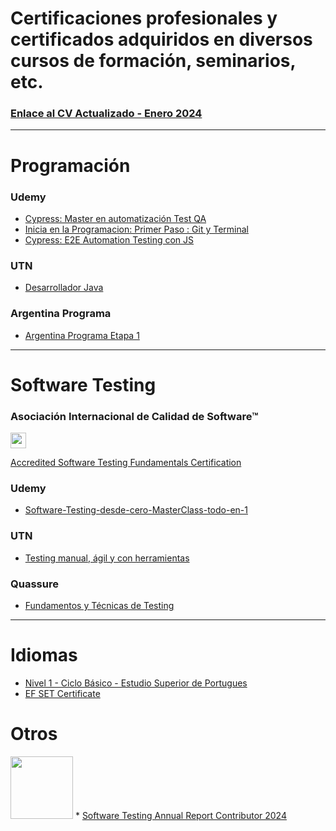 # Certificaciones profesionales y certificados adquiridos en diversos cursos de formación, seminarios, etc.

### [Enlace al CV Actualizado - Enero 2024](CV-Matias-Sinare.pdf)

---

# Programación

### Udemy

* [Cypress: Master en automatización Test QA](Programacion/Certificacion_Udemy-Automatizacion_Cypress.pdf)
* [Inicia en la Programacion: Primer Paso : Git y Terminal](Programacion/Certificacion_Udemy-Git_GitHub.pdf)
* [Cypress: E2E Automation Testing con JS](Programacion/Certificacion_Udemy-CypressE2E.pdf)

### UTN
* [Desarrollador Java](Programacion/Certificacion_UTN-Desarrollador_Java.pdf)

### Argentina Programa
* [Argentina Programa Etapa 1](Programacion/Certificacion_ArgentinaPrograma.pdf)

---

# Software Testing

### Asociación Internacional de Calidad de Software™     
<img src="https://github.com/matiassinare/Certificaciones/assets/85135296/72da113c-3b74-4c45-99cc-a25f649b917e" width="25" height="25">

[Accredited Software Testing Fundamentals Certification](http://badgr.com/public/assertions/TUVhAmV7QBe3XJySOKEoqA)

### Udemy
* [Software-Testing-desde-cero-MasterClass-todo-en-1](SoftwareTesting/Certificacion_Udemy-Software_Testing.pdf)

### UTN
* [Testing manual, ágil y con herramientas](SoftwareTesting/Certificacion_UTN_Neoris-Testing.pdf)

### Quassure
* [Fundamentos y Técnicas de Testing](SoftwareTesting/Certificacion_Quassure-Fundamentos_testing.pdf)

---

# Idiomas
* [Nivel 1 - Ciclo Básico - Estudio Superior de Portugues](Idiomas/Certificacion_CUI_IdiomaPortugues.pdf)
* [EF SET Certificate](Idiomas/EFSET-Certificate.pdf)

# Otros

<img src="https://github.com/matiassinare/Certificaciones/assets/85135296/72da113c-3b74-4c45-99cc-a25f649b917e" width="100" height="100"> * [Software Testing Annual Report Contributor 2024](Otros/Certificacion_de_colaboracion-SoftwareTestingReport.pdf)

